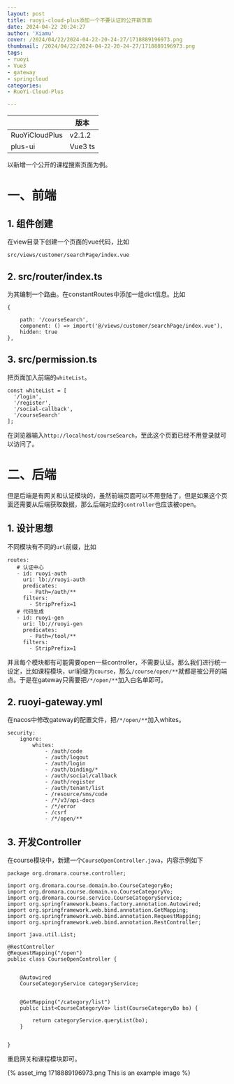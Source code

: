 ```yaml
---
layout: post
title: ruoyi-cloud-plus添加一个不要认证的公开新页面
date: 2024-04-22 20:24:27
author: 'Xiamu'
cover: /2024/04/22/2024-04-22-20-24-27/1718889196973.png
thumbnail: /2024/04/22/2024-04-22-20-24-27/1718889196973.png
tags:
- ruoyi
- Vue3
- gateway
- springcloud
categories:
- RuoYi-Cloud-Plus

---
```



|                |   版本    |
|----------------|---------|
| RuoYiCloudPlus | v2.1.2  |
| plus-ui        | Vue3 ts |

以新增一个公开的课程搜索页面为例。

# 一、前端

## 1. 组件创建

在view目录下创建一个页面的vue代码，比如

```prism language-bash
src/views/customer/searchPage/index.vue
```

## 2. src/router/index.ts

为其编制一个路由。在constantRoutes中添加一组dict信息。比如

```prism language-typescript
{
   
    path: '/courseSearch',
    component: () => import('@/views/customer/searchPage/index.vue'),
    hidden: true
},
```

## 3. src/permission.ts

把页面加入前端的`whiteList`。

```prism language-typescript
const whiteList = [
  '/login',
  '/register',
  '/social-callback',
  '/courseSearch'
];
```

在浏览器输入`http://localhost/courseSearch`，至此这个页面已经不用登录就可以访问了。

# 二、后端

但是后端是有网关和认证模块的，虽然前端页面可以不用登陆了，但是如果这个页面还需要从后端获取数据，那么后端对应的`controller`也应该被open。

## 1. 设计思想

不同模块有不同的`url`前缀，比如

```prism language-txt
routes:
   # 认证中心
   - id: ruoyi-auth
     uri: lb://ruoyi-auth
     predicates:
       - Path=/auth/**
     filters:
       - StripPrefix=1
   # 代码生成
   - id: ruoyi-gen
     uri: lb://ruoyi-gen
     predicates:
       - Path=/tool/**
     filters:
       - StripPrefix=1
```

并且每个模块都有可能需要open一些controller，不需要认证。那么我们进行统一设定，比如课程模块，url前缀为`course`，那么`/course/open/**`就都是被公开的端点。于是在gateway只需要把`/*/open/**`加入白名单即可。

## 2. ruoyi-gateway.yml

在nacos中修改gateway的配置文件，把`/*/open/**`加入whites。

```prism language-yaml
security:
	ignore:
		whites:
			- /auth/code
			- /auth/logout
			- /auth/login
			- /auth/binding/*
			- /auth/social/callback
			- /auth/register
			- /auth/tenant/list
			- /resource/sms/code
			- /*/v3/api-docs
			- /*/error
			- /csrf
			- /*/open/**
```

## 3. 开发Controller

在course模块中，新建一个`CourseOpenController.java`，内容示例如下

```prism language-java
package org.dromara.course.controller;

import org.dromara.course.domain.bo.CourseCategoryBo;
import org.dromara.course.domain.vo.CourseCategoryVo;
import org.dromara.course.service.CourseCategoryService;
import org.springframework.beans.factory.annotation.Autowired;
import org.springframework.web.bind.annotation.GetMapping;
import org.springframework.web.bind.annotation.RequestMapping;
import org.springframework.web.bind.annotation.RestController;

import java.util.List;

@RestController
@RequestMapping("/open")
public class CourseOpenController {
   

    @Autowired
    CourseCategoryService categoryService;


    @GetMapping("/category/list")
    public List<CourseCategoryVo> list(CourseCategoryBo bo) {
   
        return categoryService.queryList(bo);
    }


}

```

重启网关和课程模块即可。

{% asset_img 1718889196973.png This is an example image %}
